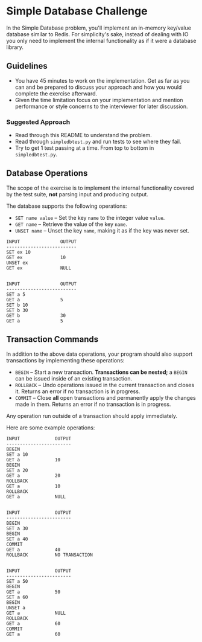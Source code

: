 # Simple Database Challenge

In the Simple Database problem, you'll implement an in-memory key/value
database similar to Redis. For simplicity's sake, instead of dealing with IO
you only need to implement the internal functionality as if it were a database
library.

## Guidelines

* You have 45 minutes to work on the implementation. Get as far as you can and
  be prepared to discuss your approach and how you would complete the exercise
  afterward.
* Given the time limitation focus on your implementation and mention
  performance or style concerns to the interviewer for later discussion.

### Suggested Approach

* Read through this README to understand the problem.
* Read through `simpledbtest.py` and run tests to see where they fail.
* Try to get 1 test passing at a time. From top to bottom in `simpledbtest.py`.

## Database Operations

The scope of the exercise is to implement the internal functionality covered by
the test suite, **not** parsing input and producing output.

The database supports the following operations:

* `SET name value` – Set the key `name` to the integer value `value`.
* `GET name` – Retrieve the value of the key `name`.
* `UNSET name` – Unset the key `name`, making it as if the key was never set.

```
INPUT	            OUTPUT
--------------------------
SET ex 10
GET ex              10
UNSET ex
GET ex              NULL


INPUT	            OUTPUT
--------------------------
SET a 5
GET a               5
SET b 10
SET b 30
GET b               30
GET a               5
```

## Transaction Commands

In addition to the above data operations, your program should also support
transactions by implementing these operations:

* `BEGIN` – Start a new transaction. **Transactions can be nested;** a
  `BEGIN` can be issued inside of an existing transaction.
* `ROLLBACK` – Undo operations issued in the current transaction and closes it.
  Returns an error if no transaction is in progress.
* `COMMIT` – Close **all** open transactions and permanently apply the changes
  made in them. Returns an error if no transaction is in progress.

Any operation run outside of a transaction should apply immediately.

Here are some example operations:

```
INPUT	          OUTPUT
------------------------
BEGIN
SET a 10
GET a             10
BEGIN
SET a 20
GET a             20
ROLLBACK
GET a             10
ROLLBACK
GET a             NULL


INPUT	          OUTPUT
------------------------
BEGIN
SET a 30
BEGIN
SET a 40
COMMIT
GET a             40
ROLLBACK          NO TRANSACTION


INPUT	          OUTPUT
------------------------
SET a 50
BEGIN
GET a             50
SET a 60
BEGIN
UNSET a
GET a             NULL
ROLLBACK
GET a             60
COMMIT
GET a             60
```
